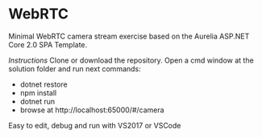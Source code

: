 # WebRTC
Minimal WebRTC camera stream exercise based on the Aurelia ASP.NET Core 2.0 SPA Template.

_Instructions_
Clone or download the repository. Open a cmd window at the solution folder and run next commands:
- dotnet restore
- npm install
- dotnet run
- browse at http://localhost:65000/#/camera

Easy to edit, debug and run with VS2017 or VSCode
